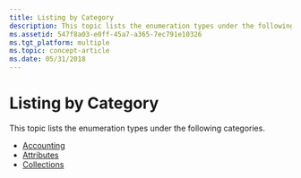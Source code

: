 ```yaml
---
title: Listing by Category
description: This topic lists the enumeration types under the following categories.
ms.assetid: 547f8a03-e0ff-45a7-a365-7ec791e10326
ms.tgt_platform: multiple
ms.topic: concept-article
ms.date: 05/31/2018
---
```


# Listing by Category

This topic lists the enumeration types under the following categories.

-   [Accounting](/windows/desktop/Nps/sdo-accounting)
-   [Attributes](/windows/desktop/Nps/sdo-attributes)
-   [Collections](/windows/desktop/Nps/sdo-collections)

 

 
